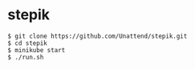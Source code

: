 # stepik

    $ git clone https://github.com/Unattend/stepik.git
    $ cd stepik
    $ minikube start
    $ ./run.sh
    
